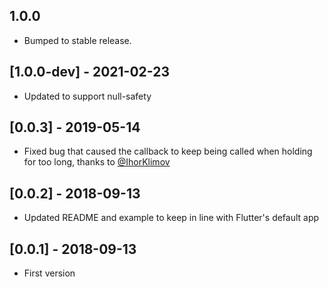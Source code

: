 ## 1.0.0

* Bumped to stable release.

## [1.0.0-dev] - 2021-02-23

* Updated to support null-safety

## [0.0.3] - 2019-05-14

* Fixed bug that caused the callback to keep being called when holding for too long, thanks to [@IhorKlimov](https://github.com/gildaswise/holding_gesture/pulls?q=is%3Apr+author%3AIhorKlimov)

## [0.0.2] - 2018-09-13

* Updated README and example to keep in line with Flutter's default app

## [0.0.1] - 2018-09-13

* First version
